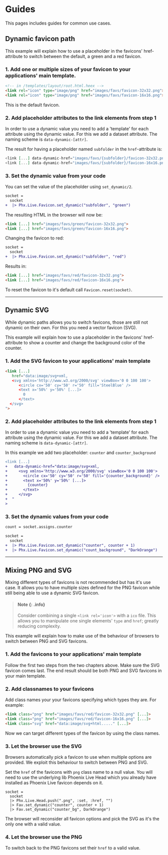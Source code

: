 
# Guides
This pages includes guides for common use cases.


## Dynamic favicon path
This example will explain how to use a placeholder in the favicons' href-attribute to
switch between the default, a green and a red favicon.


### 1. Add one or multiple sizes of your favicon to your applications' main template. 
```html
<!-- in /templates/layout/root.html.heex -->
<link rel="icon" type="image/png" href="images/favs/favicon-32x32.png">
<link rel="icon" type="image/png" href="images/favs/favicon-16x16.png">
```

This is the default favicon.


### 2. Add placeholder attributes to the link elements from step 1
In order to use a dynamic value you need to add a 'template' for each attribute
using the dynamic value. For this we add a dataset attribute. The naming scheme 
is `data-dynamic-[attr]`. 

The result for having a placeholder named `subfolder` 
in the `href`-attribute is:

```heex
<link [...] data-dynamic-href="images/favs/{subfolder}/favicon-32x32.png">
<link [...] data-dynamic-href="images/favs/{subfolder}/favicon-16x16.png">
```


### 3. Set the dynamic value from your code
You can set the value of the placeholder using `set_dynamic/2`.

```diff
socket =
  socket
+  |> Phx.Live.Favicon.set_dynamic("subfolder", "green")
```

The resulting HTML in the browser will now be:

```html
<link [...] href="images/favs/green/favicon-32x32.png">
<link [...] href="images/favs/green/favicon-16x16.png">
```

Changing the favicon to red:

```diff
socket =
  socket
+  |> Phx.Live.Favicon.set_dynamic("subfolder", "red")
```

Results in:
```html
<link [...] href="images/favs/red/favicon-32x32.png">
<link [...] href="images/favs/red/favicon-16x16.png">
```

To reset the favicon to it's default call `Favicon.reset(socket)`.

---


## Dynamic SVG
While dynamic paths allows you to switch favicons, those are still
not dynamic on their own. For this you need a vector favicon (SVG).

This example will explain how to use a placeholder in the favicons' href-attribute to
show a counter and change the background color of the counter.


### 1. Add the SVG favicon to your applications' main template
```html
<link [...] 
   href="data:image/svg+xml,
   <svg xmlns='http://www.w3.org/2000/svg' viewBox='0 0 100 100'> 
      <circle cx='50' cy='50' r='50' fill='SteelBlue' />
      <text x='50%' y='50%' [...]>
        0
      </text>
  </svg>
">
```


### 2. Add placeholder attributes to the link elements from step 1
In order to use a dynamic value you need to add a 'template' for each attribute
using the dynamic value. For this we add a dataset attribute. The naming scheme 
is `data-dynamic-[attr]`. 

In this example we add two placeholder: `counter` and `counter_background`

```diff
<link [...] 
+   data-dynamic-href="data:image/svg+xml,
+     <svg xmlns='http://www.w3.org/2000/svg' viewBox='0 0 100 100'> 
+       <circle cx='50' cy='50' r='50' fill='{counter_background}' />
+       <text x='50%' y='50%' [...]>
+         {counter}
+       </text>
+     </svg>
+  "
>
```


### 3. Set the dynamic values from your code
```diff
count = socket.assigns.counter

socket =
  socket
+  |> Phx.Live.Favicon.set_dynamic("counter", counter + 1)
+  |> Phx.Live.Favicon.set_dynamic("count_background", "DarkOrange")
```

---


## Mixing PNG and SVG
Mixing different types of favicons is not recommended but has it's use case. It
allows you to have multiple sizes defined for the PNG favicon while still being
able to use a dynamic SVG favicon.

  > #### Note {: .info}
  > Consider combining a single `<link rel='icon'>` with a `ico` file. This allows
  > you to manipulate one single elements' `type` and `href`; greatly reducing complexity.

This example will explain how to make use of the behaviour of browsers to
switch between PNG and SVG favicons.

### 1. Add the favicons to your applications' main template
Follow the first two steps from the two chapters above. Make sure the SVG
favicon comes last. The end result should be both PNG and SVG favicons
in your main template.


### 2. Add classnames to your favicons
Add class names your your favicons specifying which types they are. For example:

```html
<link class="png" href="images/favs/red/favicon-32x32.png" [...]>
<link class="png" href="images/favs/red/favicon-16x16.png" [...]>
<link class="svg" href="data:image/svg+html....." [...]>
```

Now we can target different types of the favicon by using the class names.


### 3. Let the browser use the SVG
Browsers automatically pick a favicon to use when multiple options
are provided. We exploit this behaviour to switch between PNG and SVG.

Set the `href` of the favicons with `png` class name to a null value.
You will need to use the underlying lib Phoenix Live Head which you
already have installed as Phoenix Live favicon depends on it.

```
socket =
  socket
  |> Phx.Live.Head.push(".png", :set, :href, "")
  |> Fav.set_dynamic("counter", counter + 1)
  |> Fav.set_dynamic("counter_bg", DarkOrange")
```

The browser will reconsider all favicon options and pick the SVG as it's the 
only one with a valid value.


### 4. Let the browser use the PNG
To switch back to the PNG favicons set their `href` to a valid
value.


